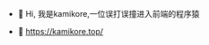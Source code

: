 - 👋 Hi, 我是kamikore,一位误打误撞进入前端的程序猿


- 👀 https://kamikore.top/

<!---
kamikore/kamikore is a ✨ special ✨ repository because its `README.md` (this file) appears on your GitHub profile.
You can click the Preview link to take a look at your changes.
--->
